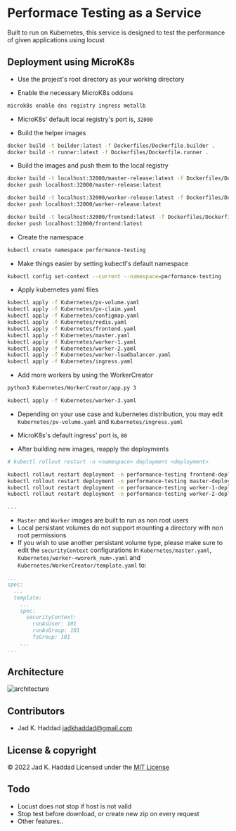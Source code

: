 # Performace Testing as a Service
Built to run on Kubernetes, this service is designed to test the performance of given applications using locust

## Deployment using MicroK8s

* Use the project's root directory as your working directory

* Enable the necessary MicroK8s oddons
```sh
microk8s enable dns registry ingress metallb
```
* MicroK8s' default local registry's port is, ```32000```

* Build the helper images
```sh
docker build -t builder:latest -f Dockerfiles/Dockerfile.builder .
docker build -t runner:latest -f Dockerfiles/Dockerfile.runner .
```
* Build the images and push them to the local registry
```sh
docker build -t localhost:32000/master-release:latest -f Dockerfiles/Dockerfile.master-release .
docker push localhost:32000/master-release:latest
```
```sh
docker build -t localhost:32000/worker-release:latest -f Dockerfiles/Dockerfile.worker-release .
docker push localhost:32000/worker-release:latest
```
```sh
docker build -t localhost:32000/frontend:latest -f Dockerfiles/Dockerfile.frontend .
docker push localhost:32000/frontend:latest
```
* Create the namespace
```sh
kubectl create namespace performance-testing
```
* Make things easier by setting kubectl's default namespace
```sh
kubectl config set-context --current --namespace=performance-testing
```
* Apply kubernetes yaml files
```sh
kubectl apply -f Kubernetes/pv-volume.yaml
kubectl apply -f Kubernetes/pv-claim.yaml
kubectl apply -f Kubernetes/configmap.yaml
kubectl apply -f Kubernetes/redis.yaml
kubectl apply -f Kubernetes/frontend.yaml
kubectl apply -f Kubernetes/master.yaml
kubectl apply -f Kubernetes/worker-1.yaml
kubectl apply -f Kubernetes/worker-2.yaml
kubectl apply -f Kubernetes/worker-loadbalancer.yaml
kubectl apply -f Kubernetes/ingress.yaml
```
* Add more workers by using the WorkerCreator
```sh
python3 Kubernetes/WorkerCreator/app.py 3

kubectl apply -f Kubernetes/worker-3.yaml
```
* Depending on your use case and kubernetes distribution, you may edit ```Kubernetes/pv-volume.yaml``` and ```Kubernetes/ingress.yaml```

* MicroK8s's default ingress' port is, ```80```

* After building new images, reapply the deployments
```sh
# kubectl rollout restart -n <namespace> deployment <deployment>

kubectl rollout restart deployment -n performance-testing frontend-deployment
kubectl rollout restart deployment -n performance-testing master-deployment
kubectl rollout restart deployment -n performance-testing worker-1-deployment
kubectl rollout restart deployment -n performance-testing worker-2-deployment

...
```
* ```Master``` and ```Worker``` images are built to run as non root users
* Local persistant volumes do not support mounting a directory with non root permissions
* If you wish to use another persistant volume type, please make sure to edit the ```securityContext``` configurations in ```Kubernetes/master.yaml```, ```Kubernetes/worker-<worerk_num>.yaml``` and ```Kubernetes/WorkerCreator/template.yaml``` to:
```yaml
...
spec:
  ...
  template:
    ...
    spec:
      securityContext:
        runAsUser: 101
        runAsGroup: 101
        fsGroup: 101
    ...
...
```

## Architecture
![architecture](https://github.com/JadKHaddad/Rust-Performance-Testing-as-a-Service/blob/main/Assets/architecture.png?raw=true)

## Contributors
* Jad K. Haddad <jadkhaddad@gmail.com>

## License & copyright
© 2022 Jad K. Haddad
Licensed under the [MIT License](LICENSE)

## Todo
* Locust does not stop if host is not valid
* Stop test before download, or create new zip on every request
* Other features..
